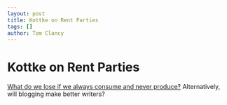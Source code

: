 ```yaml
---
layout: post
title: Kottke on Rent Parties
tags: []
author: Tom Clancy
---
```


# Kottke on Rent Parties

<a href="http://www.kottke.org/08/02/harlem-rent-parties-and-fats-waller" target="_blank">What do we lose if we always consume and never produce?</a> Alternatively, will blogging make better writers?
